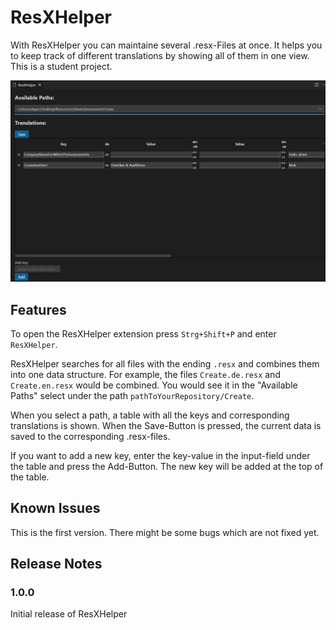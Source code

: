 # ResXHelper

With ResXHelper you can maintaine several .resx-Files at once. It helps you to keep track of different translations by showing all of them in one view. 
This is a student project.

![ResxHelper](/ResxHelperScreenshot.png)

## Features

To open the ResXHelper extension press `Strg+Shift+P` and enter `ResXHelper`.

ResXHelper searches for all files with the ending `.resx` and combines them into one data structure. 
For example, the files `Create.de.resx` and `Create.en.resx` would be combined. You would see it in the "Available Paths" select under the path `pathToYourRepository/Create`.

When you select a path, a table with all the keys and corresponding translations is shown. When the Save-Button is pressed, the current data is saved to the corresponding .resx-files.

If you want to add a new key, enter the key-value in the input-field under the table and press the Add-Button. The new key will be added at the top of the table.

## Known Issues

This is the first version. There might be some bugs which are not fixed yet.

## Release Notes

### 1.0.0
Initial release of ResXHelper

